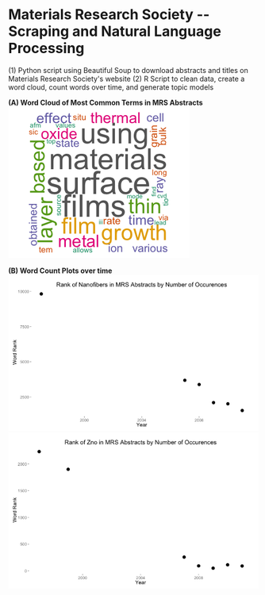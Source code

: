 Materials Research Society -- Scraping and Natural Language Processing
============

(1) Python script using Beautiful Soup to download abstracts and titles on Materials Research Society's website
(2) R Script to clean data, create a word cloud, count words over time, and generate topic models


**(A) Word Cloud of Most Common Terms in MRS Abstracts**
![](images/wordcloud.png?raw=true)

**(B) Word Count Plots over time**
![](images/nanofibers2.png?raw=true)
![](images/zno2.png?raw=true)
